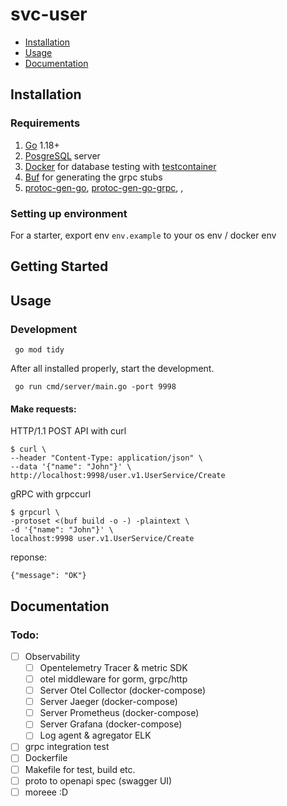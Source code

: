 # svc-user

- [Installation](#installation)
- [Usage](#usage)
- [Documentation](#documentation)

## Installation

### Requirements

1. [Go](https://golang.org/doc/install) 1.18+
2. [PosgreSQL](https://www.postgresql.org/download/) server
3. [Docker](https://golang.org/doc/install) for database testing with [testcontainer](https://www.testcontainers.org/) 
4. [Buf](https://docs.buf.build/introduction) for generating the grpc stubs
5. [protoc-gen-go](#), [protoc-gen-go-grpc](%), [](),

### Setting up environment

For a starter, export env `env.example` to your os env / docker env

## Getting Started
## Usage

### Development
```
 go mod tidy
```

After all installed properly, start the development.

```
 go run cmd/server/main.go -port 9998
```

#### Make requests:
HTTP/1.1 POST API with curl
```
$ curl \
--header "Content-Type: application/json" \
--data '{"name": "John"}' \
http://localhost:9998/user.v1.UserService/Create
```
gRPC with grpccurl
```
$ grpcurl \
-protoset <(buf build -o -) -plaintext \
-d '{"name": "John"}' \
localhost:9998 user.v1.UserService/Create
```

reponse:
```
{"message": "OK"}
```
## Documentation
### Todo:
- [ ] Observability
  - [ ] Opentelemetry Tracer & metric SDK
  - [ ] otel middleware for gorm, grpc/http
  - [ ] Server Otel Collector (docker-compose)
  - [ ] Server Jaeger (docker-compose)
  - [ ] Server Prometheus (docker-compose)
  - [ ] Server Grafana (docker-compose)
  - [ ] Log agent & agregator ELK 
- [ ] grpc integration test
- [ ] Dockerfile
- [ ] Makefile for test, build etc.
- [ ] proto to openapi spec (swagger UI)
- [ ] moreee :D
